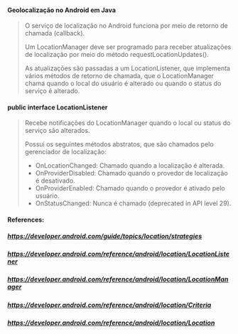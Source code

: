 #### Geolocalização no Android em Java
> O serviço de localização no Android funciona por meio de retorno de chamada (callback).
> 
> Um LocationManager deve ser programado para receber atualizações de localização por meio do método requestLocationUpdates().
> 
> As atualizações são passadas a um LocationListener, que implementa vários métodos de retorno de chamada, que o LocationManager chama quando o local do usuário é alterado ou quando o status do serviço é alterado.
#### public interface LocationListener
> Recebe notificações do LocationManager quando o local ou status do serviço são alterados.
> 
> Possui os seguintes métodos abstratos, que são chamados pelo gerenciador de localização:
>  - OnLocationChanged: Chamado quando a localização é alterada.
>  - OnProviderDisabled: Chamado quando o provedor de localização é desativado.
>  - OnProviderEnabled: Chamado quando o provedor é ativado pelo usuário.
>  - OnStatusChanged: Nunca é chamado (deprecated in API level 29).





#### References:
##### https://developer.android.com/guide/topics/location/strategies
##### https://developer.android.com/reference/android/location/LocationListener
##### https://developer.android.com/reference/android/location/LocationManager
##### https://developer.android.com/reference/android/location/Criteria
##### https://developer.android.com/reference/android/location/Location
